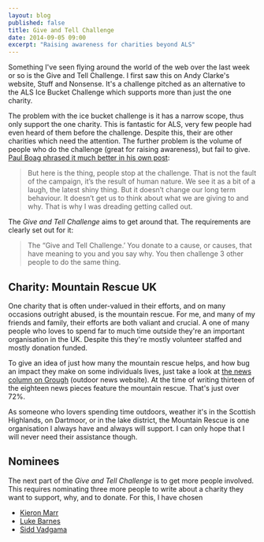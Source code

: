 ```yaml
---
layout: blog
published: false
title: Give and Tell Challenge
date: 2014-09-05 09:00
excerpt: "Raising awareness for charities beyond ALS"
---
```


Something I've seen flying around the world of the web over the last week or so is the Give and Tell Challenge. I first saw this on Andy Clarke's website, Stuff and Nonsense. It's a challenge pitched as an alternative to the ALS Ice Bucket Challenge which supports more than just the one charity.

The problem with the ice bucket challenge is it has a narrow scope, thus only support the one charity. This is fantastic for ALS, very few people had even heard of them before the challenge. Despite this, their are other charities which need the attention. The further problem is the volume of people who do the challenge (great for raising awareness), but fail to give. [Paul Boag phrased it much better in his own post](pb):

> But here is the thing, people stop at the challenge. That is not the fault of the campaign, it’s the result of human nature. We see it as a bit of a laugh, the latest shiny thing. But it doesn’t change our long term behaviour. It doesn’t get us to think about what we are giving to and why. That is why I was dreading getting called out.

The *Give and Tell Challenge* aims to get around that. The requirements are clearly set out for it:

> The “Give and Tell Challenge.’ You donate to a cause, or causes, that have meaning to you and you say why. You then challenge 3 other people to do the same thing.

## Charity: Mountain Rescue UK

One charity that is often under-valued in their efforts, and on many occasions outright abused, is the mountain rescue. For me, and many of my friends and family, their efforts are both valiant and crucial. A one of many people who loves to spend far to much time outside they're an important organisation in the UK. Despite this they're mostly volunteer staffed and mostly donation funded.

To give an idea of just how many the mountain rescue helps, and how bug an impact they make on some individuals lives, just take a look at [the news column on Grough](grough) (outdoor news website). At the time of writing thirteen of the eighteen news pieces feature the mountain rescue. That's just over 72%.

As someone who lovers spending time outdoors, weather it's in the Scottish Highlands, on Dartmoor, or in the lake district, the Mountain Rescue is one organisation I always have and always will support. I can only hope that I will never need their assistance though.

## Nominees

The next part of the *Give and Tell Challenge* is to get more people involved. This requires nominating three more people to write about a charity they want to support, why, and to donate. For this, I have chosen

- [Kieron Marr](km)
- [Luke Barnes](lb)
- [Sidd Vadgama](sv)


[pb]: https://medium.com/@boagworld/the-ice-bucket-challenge-e0663fbf6544 "The ice bucket challenge"
[grough]: http://www.grough.co.uk/magazine/category/magazine/news "Grough outdoor news website"
[kg]: http://kieronmarr.co.uk "Southwest based web designer"
[lb]: http://lbarnes.net "Crazy scientist"
[sv]: http://siddv.net "Creater of things"
